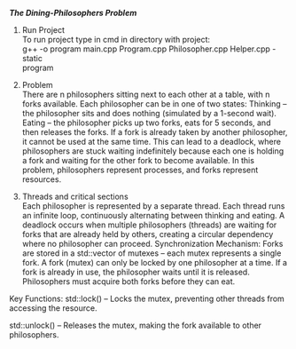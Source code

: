 _**The Dining-Philosophers Problem**_

1. Run Project\
To run project type in cmd in directory with project:\
g++ -o program main.cpp Program.cpp Philosopher.cpp Helper.cpp -static\
program


2. Problem\
There are n philosophers sitting next to each other at a table, with n forks available.
Each philosopher can be in one of two states:
Thinking – the philosopher sits and does nothing (simulated by a 1-second wait).
Eating – the philosopher picks up two forks, eats for 5 seconds, and then releases the forks.
If a fork is already taken by another philosopher, it cannot be used at the same time.
This can lead to a deadlock, where philosophers are stuck waiting indefinitely because 
each one is holding a fork and waiting for the other fork to become available.
In this problem, philosophers represent processes, and forks represent resources.


3. Threads and critical sections\
Each philosopher is represented by a separate thread.
Each thread runs an infinite loop, continuously alternating between thinking and eating.
A deadlock occurs when multiple philosophers (threads) are waiting for forks that are 
already held by others, creating a circular dependency where no philosopher can proceed.
Synchronization Mechanism:
Forks are stored in a std::vector of mutexes – each mutex represents a single fork.
A fork (mutex) can only be locked by one philosopher at a time.
If a fork is already in use, the philosopher waits until it is released.
Philosophers must acquire both forks before they can eat.

Key Functions:
std::lock() – Locks the mutex, preventing other threads from accessing the resource.

std::unlock() – Releases the mutex, making the fork available to other philosophers.



